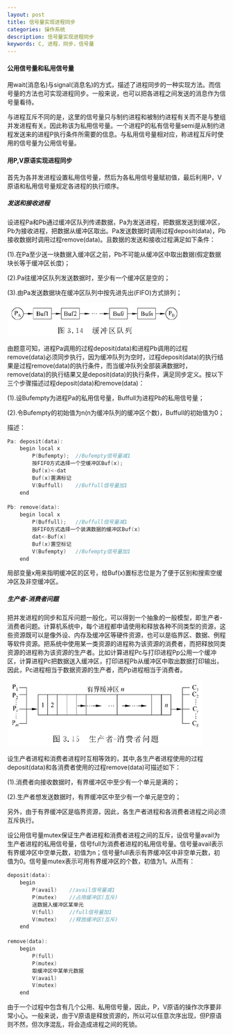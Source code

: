 ```yaml
---
layout: post
title: 信号量实现进程同步
categories: 操作系统
description: 信号量实现进程同步
keywords: C, 进程，同步，信号量
---
```


#### 公用信号量和私用信号量

用wait(消息名)与signal(消息名)的方式，描述了进程同步的一种实现方法。而信号量的方法也可实现进程同步。一般来说，也可以把各进程之间发送的消息作为信号量看待。

与进程互斥不同的是，这里的信号量只与制约进程和被制约进程有关而不是与整组并发进程有关。因此称该为私用信号量。一个进程P的私有信号量semi是从制约进程发送来的进程P执行条件所需要的信息。与私用信号量相对应，称进程互斥时使用的信号量为公用信号量。

#### 用P,V原语实现进程同步

首先为各并发进程设置私用信号量，然后为各私用信号量赋初值，最后利用P，V原语和私用信号量规定各进程的执行顺序。

##### 发送和接收进程

设进程Pa和Pb通过缓冲区队列传递数据，Pa为发送进程，把数据发送到缓冲区，Pb为接收进程，把数据从缓冲区取出。Pa发送数据时调用过程deposit(data)，Pb接收数据时调用过程remove(data)。且数据的发送和接收过程满足如下条件：

(1).在Pa至少送一块数据入缓冲区之前，Pb不可能从缓冲区中取出数据(假定数据块长等于缓冲区长度)；

(2).Pa往缓冲区队列发送数据时，至少有一个缓冲区是空的；

(3).由Pa发送数据块在缓冲区队列中按先进先出(FIFO)方式排列；

![](/images/posts/OS/25.png)

由题意可知，进程Pa调用的过程deposit(data)和进程Pb调用的过程remove(data)必须同步执行，因为缓冲队列为空时，过程deposit(data)的执行结果是过程remove(data)的执行条件，而当缓冲队列全部装满数据时，remove(data)的执行结果又是deposit(data)的执行条件，满足同步定义。按以下三个步骤描述过程deposit(data)和remove(data)：

(1).设Bufempty为进程Pa的私用信号量，Buffull为进程Pb的私用信号量；

(2).令Bufempty的初始值为n(n为缓冲队列的缓冲区个数)，Buffull的初始值为0；

描述：

```cpp
Pa: deposit(data):
	begin local x
		P(Bufempty);  //Bufempty信号量减1
		按FIFO方式选择一个空缓冲区Buf(x);
		Buf(x)<-dat
		Buf(x)置满标记
		V(Buffull)    //Buffull信号量加1
	end
	
Pb: remove(data):
	begin local x
		P(Buffull);   //Buffull信号量减1
		按FIFO方式选择一个装满数据的缓冲区Buf(x)
		dat<-Buf(x)
		Buf(x)置空标记
		V(Bufempty)   //Bufempty信号量加1
	end
```

局部变量x用来指明缓冲区的区号，给Buf(x)置标志位是为了便于区别和搜索空缓冲区及非空缓冲区。


##### 生产者-消费者问题

把并发进程的同步和互斥问题一般化，可以得到一个抽象的一般模型，即生产者-消费者问题。计算机系统中，每个进程都申请使用和释放各种不同类型的资源，这些资源既可以是像外设、内存及缓冲区等硬件资源，也可以是临界区、数据、例程等软件资源。把系统中使用某一类资源的进程称为该资源的消费者，而把释放同类资源的进程称为该资源的生产者。比如计算进程Pc与打印进程Pp公用一个缓冲区，计算进程Pc把数据送入缓冲区，打印进程Pb从缓冲区中取出数据打印输出，因此，Pc进程相当于数据资源的生产者，而Pp进程相当于消费者。

![](/images/posts/OS/26.png)

设生产者进程和消费者进程时互相等效的，其中,各生产者进程使用的过程deposit(data)和各消费者使用的过程remove(data)可描述如下：

(1).消费者向接收数据时，有界缓冲区中至少有一个单元是满的；

(2).生产者想发送数据时，有界缓冲区中至少有一个单元是空的；

另外，由于有界缓冲区是临界资源，因此，各生产者进程和各消费者进程之间必须互斥执行。

设公用信号量mutex保证生产者进程和消费者进程之间的互斥，设信号量avail为生产者进程的私用信号量，信号full为消费者进程的私用信号量。信号量avail表示有界缓冲区中空单元数，初值为n；信号量full表示有界缓冲区中非空单元数，初值为0。信号量mutex表示可用有界缓冲区的个数，初值为1。从而有：

```cpp
deposit(data):
	begin
		P(avail)    //avail信号量减1
		P(mutex)    //占用缓冲区(互斥)
		送数据入缓冲区某单元
		V(full)     //full信号量加1
		V(mutex)    //释放缓冲区(互斥)
	end

remove(data):
	begin
		P(full)
		P(mutex)
		取缓冲区中某单元数据
		V(avail)
		V(mutex)
	end
```

由于一个过程中包含有几个公用、私用信号量，因此，P，V原语的操作次序要非常小心。一般来说，由于V原语是释放资源的，所以可以任意次序出现，但P原语则不然，但次序混乱，将会造成进程之间的死锁。